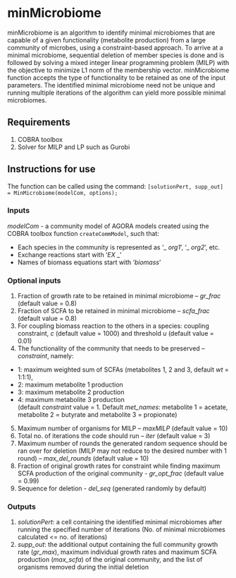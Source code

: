 # minMicrobiome
minMicrobiome is an algorithm to identify minimal microbiomes that are capable of a given functionality (metabolite production) from a large community of microbes, using a constraint-based approach. To arrive at a minimal microbiome, sequential deletion of member species is done and is followed by solving a mixed integer linear programming problem (MILP) with the objective to minimize L1 norm of the membership vector. minMicrobiome function accepts the type of functionality to be retained as one of the input parameters. The identified minimal microbiome need not be unique and running multiple iterations of the algorithm can yield more possible minimal microbiomes.

## Requirements
1. COBRA toolbox
2. Solver for MILP and LP such as Gurobi

## Instructions for use
The function can be called using the command:
`[solutionPert, supp_out] = MinMicrobiome(modelCom, options);`

### Inputs
_modelCom_ - a community model of AGORA models created using the COBRA toolbox function `createCommModel`, such that:  
- Each species in the community is represented as ‘_ _org1_’, ‘_ _org2_’, etc.   
- Exchange reactions start with ‘_EX_ _’  
- Names of biomass equations start with ‘_biomass_’  

### Optional inputs
1.	Fraction of growth rate to be retained in minimal microbiome – _gr_frac_ (default value = 0.8)  
2.	Fraction of SCFA to be retained in minimal microbiome – _scfa_frac_ (default value = 0.8)
3.	For coupling biomass reaction to the others in a species: coupling constraint, _c_ (default value = 1000) and threshold _u_ (default value = 0.01)
4.	The functionality of the community that needs to be preserved – _constraint_, namely:
  - 1: maximum weighted sum of SCFAs (metabolites 1, 2 and 3, default _wt_ = 1:1:1),
  - 2: maximum metabolite 1 production 
  - 3: maximum metabolite 2 production 
  - 4: maximum metabolite 3 production     
  (default _constraint_ value = 1. Default _met_names_: metabolite 1 = acetate, metabolite 2 = butyrate and metabolite 3 = propionate)      
 5.	Maximum number of organisms for MILP – _maxMILP_ (default value = 10)  
 6.	Total no. of iterations the code should run – _iter_ (default value = 3)  
 7.	Maximum number of rounds the generated random sequence should be ran over for deletion (MILP may not reduce to the desired number with 1 round) – _max_del_rounds_ (default value = 10)   
 8.	Fraction of original growth rates for constraint while finding maximum SCFA production of the original community - _gr_opt_frac_ (default value = 0.99)  
 9. Sequence for deletion - _del_seq_ (generated randomly by default)  

### Outputs
1.  _solutionPert_: a cell containing the identified minimal microbiomes after running the specified number of iterations (No. of minimal microbiomes calculated <= no. of iterations) 
2.  _supp_out_: the additional output containing the full community growth rate (_gr_max_), maximum individual growth rates and maximum SCFA production (_max_scfa_) of the original community, and the list of organisms removed during the initial deletion 


